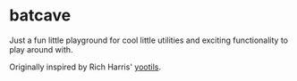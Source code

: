 # batcave

Just a fun little playground for cool little utilities and exciting functionality to play around with.

Originally inspired by Rich Harris' [yootils](https://github.com/Rich-Harris/yootils).
